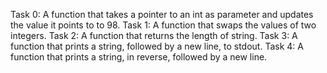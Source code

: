 Task 0: A function that takes a pointer to an int as parameter and updates the value it points to to 98.
Task 1: A function that swaps the values of two integers.
Task 2: A function that returns the length of string.
Task 3: A function that prints a string, followed by a new line, to stdout.
Task 4: A function that prints a string, in reverse, followed by a new line.

